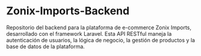 # Zonix-Imports-Backend
Repositorio del backend para la plataforma de e-commerce Zonix Imports, desarrollado con el framework Laravel. Esta API RESTful maneja la autenticación de usuarios, la lógica de negocio, la gestión de productos y la base de datos de la plataforma.
